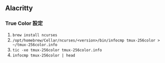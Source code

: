 ## Alacritty

### True Color 設定

1. `brew install ncurses`
2. `/opt/homebrew/Cellar/ncurses/<version>/bin/infocmp tmux-256color > ~/tmux-256color.info`
3. `tic -xe tmux-256color tmux-256color.info`
4. `infocmp tmux-256color | head`
